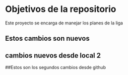 # Objetivos de la repositorio

Este proyecto se encarga de manejar los planes de la liga 

## Estos cambios son nuevos

## cambios nuevos desde  local 2
##Estos son los segundos cambios desde github
